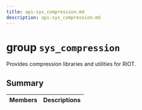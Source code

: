 ```yaml
---
title: api-sys_compression.md
description: api-sys_compression.md
---
```

# group `sys_compression` 

Provides compression libraries and utilities for RIOT.

## Summary

 Members                        | Descriptions                                
--------------------------------|---------------------------------------------

